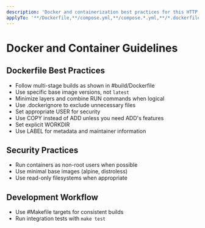 ```yaml
---
description: 'Docker and containerization best practices for this HTTP proxy project'
applyTo: '**/Dockerfile,**/compose.yml,**/compose.*.yml,**/*.dockerfile'
---
```


# Docker and Container Guidelines

## Dockerfile Best Practices

- Follow multi-stage builds as shown in #build/Dockerfile
- Use specific base image versions, not `latest`
- Minimize layers and combine RUN commands when logical
- Use .dockerignore to exclude unnecessary files
- Set appropriate USER for security
- Use COPY instead of ADD unless you need ADD's features
- Set explicit WORKDIR
- Use LABEL for metadata and maintainer information

## Security Practices

- Run containers as non-root users when possible
- Use minimal base images (alpine, distroless)
- Use read-only filesystems when appropriate

## Development Workflow

- Use #Makefile targets for consistent builds
- Run integration tests with `make test`
